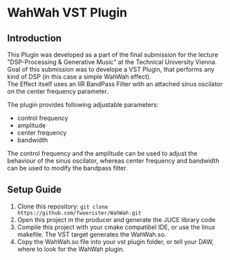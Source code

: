 # WahWah VST Plugin
## Introduction
This Plugin was developed as a part of the final submission for the lecture "DSP-Processing & Generative Music" at the Technical University Vienna. Goal of this submission was to develope a VST Plugin, that performs any kind of DSP (in this case a simple WahWah effect).  
The Effect itself uses an IIR BandPass Filter with an attached sinus oscilator on the center frequency parameter.

The plugin provides following adjustable parameters:

* control frequency
* amplitude
* center frequency
* bandwidth

The control frequency and the amplitude can be used to adjust the behaviour of the sinus oscilator, whereas center frequency and bandwidth can be used to modify the bandpass filter.

## Setup Guide

1) Clone this repository: `git clone https://github.com/fwoerister/WahWah.git`
2) Open this project in the producer and generate the JUCE library code
3) Compile this project with your cmake compatibel IDE, or use the linux makefile. The VST target generates the WahWah.so.
4) Copy the WahWah.so file into your vst plugin folder, or tell your DAW, where to look for the WahWah plugin.
